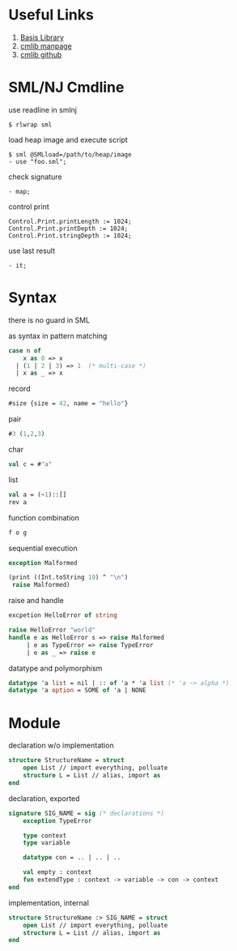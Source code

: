 # Useful Links

1. [Basis Library](http://sml-family.org/Basis/manpages.html)
2. [cmlib manpage](http://typesafety.net/cmlib/)
3. [cmlib github](https://github.com/standardml/cmlib)

# SML/NJ Cmdline
use readline in smlnj

    $ rlwrap sml

load heap image and execute script

    $ sml @SMLload=/path/to/heap/image
    - use "foo.sml";

check signature

    - map;

control print

    Control.Print.printLength := 1024;
    Control.Print.printDepth := 1024;
    Control.Print.stringDepth := 1024;

use last result

    - it;

# Syntax

there is no guard in SML

as syntax in pattern matching

```` sml
case n of
    x as 0 => x
  | (1 | 2 | 3) => 1  (* multi-case *)
  | x as _ => x
````

record

```` sml
#size {size = 42, name = "hello"}
````

pair

```` sml
#3 (1,2,3)
````

char

```` sml
val c = #"a"
````

list

```` sml
val a = (~1)::[]
rev a
````

function combination
```` sml
f o g
````

sequential execution

```` sml
exception Malformed

(print ((Int.toString 10) ^ "\n")
 raise Malformed)
````

raise and handle

```` sml
excpetion HelloError of string

raise HelloError "world"
handle e as HelloError s => raise Malformed
     | e as TypeError => raise TypeError
     | e as _ => raise e
````

datatype and polymorphism

```` sml
datatype 'a list = nil | :: of 'a * 'a list (* 'a ~> alpha *)
datatype 'a option = SOME of 'a | NONE
````

# Module

declaration w/o implementation

```` sml
structure StructureName = struct
    open List // import everything, polluate
    structure L = List // alias, import as
end
````

declaration, exported

```` sml
signature SIG_NAME = sig (* declarations *)
    exception TypeError

    type context
    type variable

    datatype con = .. | .. | ..

    val empty : context
    fun extendType : context -> variable -> con -> context
end
````

implementation, internal

```` sml
structure StructureName :> SIG_NAME = struct
    open List // import everything, polluate
    structure L = List // alias, import as
end
````
